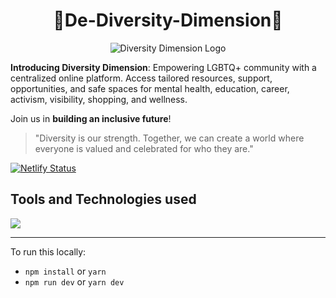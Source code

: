 <div align="center">
  <h1>🌟De-Diversity-Dimension🌟</h1>
</div>

<div align="center">
  <img src="public/img/logo.gif" alt="Diversity Dimension Logo">
</div>


**Introducing Diversity Dimension**: 
Empowering LGBTQ+ community with a centralized online platform. Access tailored resources, support, opportunities, and safe spaces for mental health, education, career, activism, visibility, shopping, and wellness.

Join us in **building an inclusive future**!

> "Diversity is our strength. Together, we can create a world where everyone is valued and celebrated for who they are."

</hr>

[![Netlify Status](https://api.netlify.com/api/v1/badges/c4347e77-a742-46f9-8155-4e521b9bc3da/deploy-status)](https://app.netlify.com/sites/de-diversity-dimension/deploys)
</hr>

 <h2>Tools and Technologies used</h2>
     <img src="https://skillicons.dev/icons?i=github,git,react,tailwind,html,css,js,vscode,firebase,vite"/>


<hr/>

To run this locally:
- `npm install` or `yarn`
- `npm run dev` or `yarn dev`

